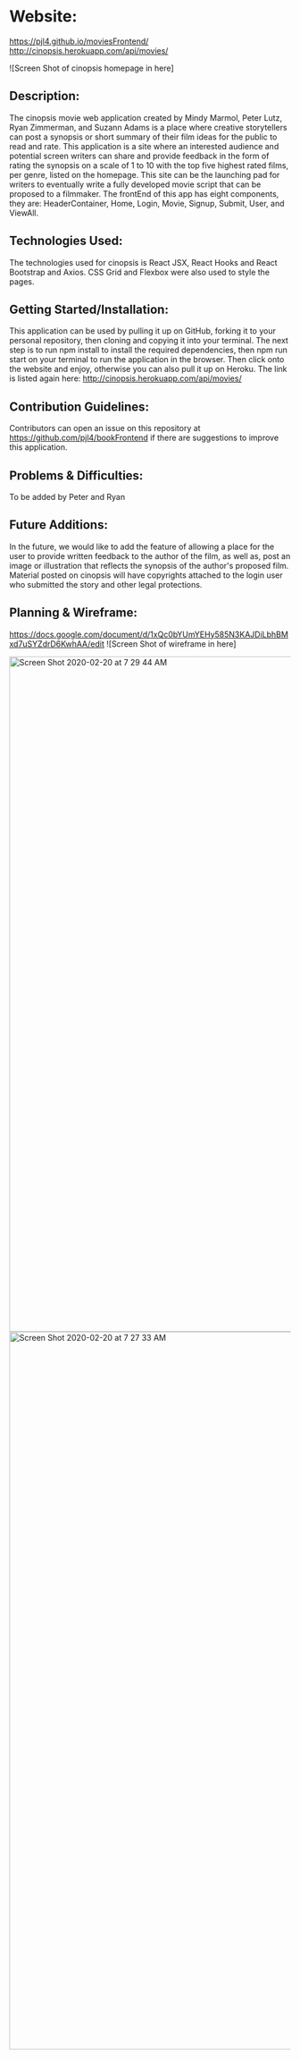 # Website:

https://pjl4.github.io/moviesFrontend/
http://cinopsis.herokuapp.com/api/movies/

![Screen Shot of cinopsis homepage in here]

## Description:

The cinopsis movie web application created by Mindy Marmol, Peter Lutz, Ryan Zimmerman, and Suzann Adams is a place where creative storytellers can post a synopsis or short summary of their film ideas for the public to read and rate. This application is a site where an interested audience and potential screen writers can share and provide feedback in the form of rating the synopsis on a scale of 1 to 10 with the top five highest rated films, per genre, listed on the homepage. This site can be the launching pad for writers to eventually write a fully developed movie script that can be proposed to a filmmaker. The frontEnd of this app has eight components, they are: HeaderContainer, Home, Login, Movie, Signup, Submit, User, and ViewAll.

## Technologies Used:

The technologies used for cinopsis is React JSX, React Hooks and React Bootstrap and Axios. CSS Grid and Flexbox were also used to style the pages.

## Getting Started/Installation:

This application can be used by pulling it up on GitHub, forking it to your personal repository, then cloning and copying it into your terminal. The next step is to run npm install to install the required dependencies, then npm run start on your terminal to run the application in the browser. Then click onto the website and enjoy, otherwise you can also pull it up on Heroku. The link is listed again here: http://cinopsis.herokuapp.com/api/movies/

## Contribution Guidelines:

Contributors can open an issue on this repository at https://github.com/pjl4/bookFrontend if there are suggestions to improve this application.

## Problems & Difficulties:

To be added by Peter and Ryan

## Future Additions:

In the future, we would like to add the feature of allowing a place for the user to provide written feedback to the author of the film, as well as, post an image or illustration that reflects the synopsis of the author's proposed film. Material posted on cinopsis will have copyrights attached to the login user who submitted the story and other legal protections.

## Planning & Wireframe:

https://docs.google.com/document/d/1xQc0bYUmYEHy585N3KAJDiLbhBMxd7uSYZdrD6KwhAA/edit
![Screen Shot of wireframe in here]

<img width="1208" alt="Screen Shot 2020-02-20 at 7 29 44 AM" src="https://user-images.githubusercontent.com/58324606/74949639-dfaa8580-53b2-11ea-9e95-f10adc9729cd.png">

<img width="1284" alt="Screen Shot 2020-02-20 at 7 27 33 AM" src="https://user-images.githubusercontent.com/58324606/74949627-db7e6800-53b2-11ea-8c4a-6703982854d4.png">
